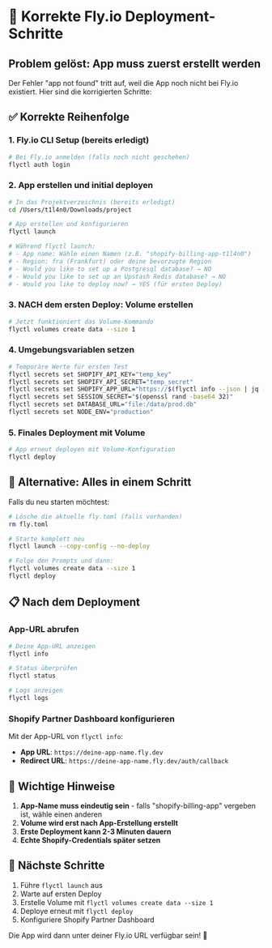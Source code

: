 # 🚀 Korrekte Fly.io Deployment-Schritte

## Problem gelöst: App muss zuerst erstellt werden

Der Fehler "app not found" tritt auf, weil die App noch nicht bei Fly.io existiert. Hier sind die korrigierten Schritte:

## ✅ Korrekte Reihenfolge

### 1. Fly.io CLI Setup (bereits erledigt)
```bash
# Bei Fly.io anmelden (falls noch nicht geschehen)
flyctl auth login
```

### 2. App erstellen und initial deployen
```bash
# In das Projektverzeichnis (bereits erledigt)
cd /Users/t1l4n0/Downloads/project

# App erstellen und konfigurieren
flyctl launch

# Während flyctl launch:
# - App name: Wähle einen Namen (z.B. "shopify-billing-app-t1l4n0")
# - Region: fra (Frankfurt) oder deine bevorzugte Region
# - Would you like to set up a Postgresql database? → NO
# - Would you like to set up an Upstash Redis database? → NO
# - Would you like to deploy now? → YES (für ersten Deploy)
```

### 3. NACH dem ersten Deploy: Volume erstellen
```bash
# Jetzt funktioniert das Volume-Kommando
flyctl volumes create data --size 1
```

### 4. Umgebungsvariablen setzen
```bash
# Temporäre Werte für ersten Test
flyctl secrets set SHOPIFY_API_KEY="temp_key"
flyctl secrets set SHOPIFY_API_SECRET="temp_secret"
flyctl secrets set SHOPIFY_APP_URL="https://$(flyctl info --json | jq -r '.Hostname')"
flyctl secrets set SESSION_SECRET="$(openssl rand -base64 32)"
flyctl secrets set DATABASE_URL="file:/data/prod.db"
flyctl secrets set NODE_ENV="production"
```

### 5. Finales Deployment mit Volume
```bash
# App erneut deployen mit Volume-Konfiguration
flyctl deploy
```

## 🔧 Alternative: Alles in einem Schritt

Falls du neu starten möchtest:

```bash
# Lösche die aktuelle fly.toml (falls vorhanden)
rm fly.toml

# Starte komplett neu
flyctl launch --copy-config --no-deploy

# Folge den Prompts und dann:
flyctl volumes create data --size 1
flyctl deploy
```

## 📋 Nach dem Deployment

### App-URL abrufen
```bash
# Deine App-URL anzeigen
flyctl info

# Status überprüfen
flyctl status

# Logs anzeigen
flyctl logs
```

### Shopify Partner Dashboard konfigurieren
Mit der App-URL von `flyctl info`:
- **App URL**: `https://deine-app-name.fly.dev`
- **Redirect URL**: `https://deine-app-name.fly.dev/auth/callback`

## 🚨 Wichtige Hinweise

1. **App-Name muss eindeutig sein** - falls "shopify-billing-app" vergeben ist, wähle einen anderen
2. **Volume wird erst nach App-Erstellung erstellt**
3. **Erste Deployment kann 2-3 Minuten dauern**
4. **Echte Shopify-Credentials später setzen**

## 🔄 Nächste Schritte

1. Führe `flyctl launch` aus
2. Warte auf ersten Deploy
3. Erstelle Volume mit `flyctl volumes create data --size 1`
4. Deploye erneut mit `flyctl deploy`
5. Konfiguriere Shopify Partner Dashboard

Die App wird dann unter deiner Fly.io URL verfügbar sein! 🚀